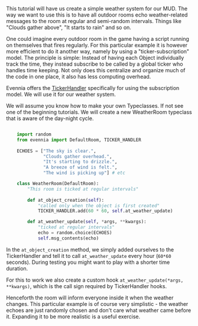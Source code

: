 
This tutorial will have us create a simple weather system for our MUD.  The way we want to use this is to have all outdoor rooms echo weather-related messages to the room at regular and semi-random intervals. Things like "Clouds gather above", "It starts to rain" and so on. 

One could imagine every outdoor room in the game having a script running on themselves that fires regularly. For this particular example it is however more efficient to do it another way, namely by using a "ticker-subscription" model. The principle is simple: Instead of having each Object individually track the time, they instead subscribe to be called by a global ticker who handles time keeping.  Not only does this centralize and organize much of the code in one place, it also has less computing overhead. 

Evennia offers the [TickerHandler](TickerHandler.md) specifically for using the subscription model. We will use it for our weather system. 

We will assume you know how to make your own Typeclasses. If not see one of the beginning tutorials. We will create a new WeatherRoom typeclass that is aware of the day-night cycle.

```python

    import random
    from evennia import DefaultRoom, TICKER_HANDLER
    
    ECHOES = ["The sky is clear.", 
              "Clouds gather overhead.",
              "It's starting to drizzle.",
              "A breeze of wind is felt.",
              "The wind is picking up"] # etc  

    class WeatherRoom(DefaultRoom):
        "This room is ticked at regular intervals"        
       
        def at_object_creation(self):
            "called only when the object is first created"
            TICKER_HANDLER.add(60 * 60, self.at_weather_update)

        def at_weather_update(self, *args, **kwargs):
            "ticked at regular intervals"
            echo = random.choice(ECHOES)
            self.msg_contents(echo)
```

In the `at_object_creation` method, we simply added ourselves to the TickerHandler and tell it to call `at_weather_update` every hour (`60*60` seconds). During testing you might want to play with a shorter time duration.

For this to work we also create a custom hook `at_weather_update(*args, **kwargs)`, which is the call sign required by TickerHandler hooks.

Henceforth the room will inform everyone inside it when the weather changes. This particular example is of course very simplistic - the weather echoes are just randomly chosen and don't care what weather came before it. Expanding it to be more realistic is a useful exercise. 
